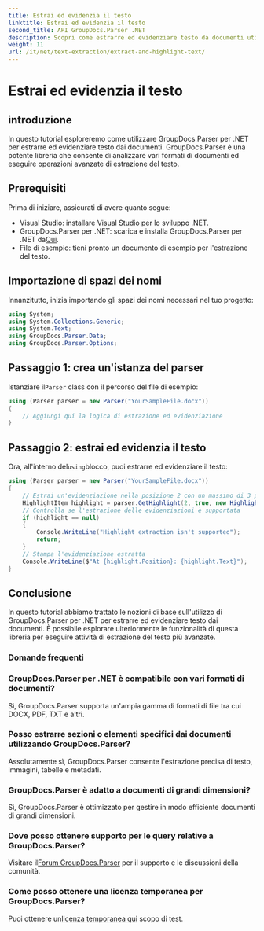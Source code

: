 ```yaml
---
title: Estrai ed evidenzia il testo
linktitle: Estrai ed evidenzia il testo
second_title: API GroupDocs.Parser .NET
description: Scopri come estrarre ed evidenziare testo da documenti utilizzando GroupDocs.Parser per .NET. Semplici passaggi per un'estrazione efficiente del testo nei tuoi progetti .NET.
weight: 11
url: /it/net/text-extraction/extract-and-highlight-text/
---
```


# Estrai ed evidenzia il testo

## introduzione
In questo tutorial esploreremo come utilizzare GroupDocs.Parser per .NET per estrarre ed evidenziare testo dai documenti. GroupDocs.Parser è una potente libreria che consente di analizzare vari formati di documenti ed eseguire operazioni avanzate di estrazione del testo.
## Prerequisiti
Prima di iniziare, assicurati di avere quanto segue:
- Visual Studio: installare Visual Studio per lo sviluppo .NET.
-  GroupDocs.Parser per .NET: scarica e installa GroupDocs.Parser per .NET da[Qui](https://releases.groupdocs.com/parser/net/).
- File di esempio: tieni pronto un documento di esempio per l'estrazione del testo.

## Importazione di spazi dei nomi
Innanzitutto, inizia importando gli spazi dei nomi necessari nel tuo progetto:
```csharp
using System;
using System.Collections.Generic;
using System.Text;
using GroupDocs.Parser.Data;
using GroupDocs.Parser.Options;
```
## Passaggio 1: crea un'istanza del parser
 Istanziare il`Parser` class con il percorso del file di esempio:
```csharp
using (Parser parser = new Parser("YourSampleFile.docx"))
{
    // Aggiungi qui la logica di estrazione ed evidenziazione
}
```
## Passaggio 2: estrai ed evidenzia il testo
 Ora, all'interno del`using`blocco, puoi estrarre ed evidenziare il testo:
```csharp
using (Parser parser = new Parser("YourSampleFile.docx"))
{
    // Estrai un'evidenziazione nella posizione 2 con un massimo di 3 parole
    HighlightItem highlight = parser.GetHighlight(2, true, new HighlightOptions(3));
    // Controlla se l'estrazione delle evidenziazioni è supportata
    if (highlight == null)
    {
        Console.WriteLine("Highlight extraction isn't supported");
        return;
    }
    // Stampa l'evidenziazione estratta
    Console.WriteLine($"At {highlight.Position}: {highlight.Text}");
}
```

## Conclusione
In questo tutorial abbiamo trattato le nozioni di base sull'utilizzo di GroupDocs.Parser per .NET per estrarre ed evidenziare testo dai documenti. È possibile esplorare ulteriormente le funzionalità di questa libreria per eseguire attività di estrazione del testo più avanzate.

### Domande frequenti
### GroupDocs.Parser per .NET è compatibile con vari formati di documenti?
Sì, GroupDocs.Parser supporta un'ampia gamma di formati di file tra cui DOCX, PDF, TXT e altri.
### Posso estrarre sezioni o elementi specifici dai documenti utilizzando GroupDocs.Parser?
Assolutamente sì, GroupDocs.Parser consente l'estrazione precisa di testo, immagini, tabelle e metadati.
### GroupDocs.Parser è adatto a documenti di grandi dimensioni?
Sì, GroupDocs.Parser è ottimizzato per gestire in modo efficiente documenti di grandi dimensioni.
### Dove posso ottenere supporto per le query relative a GroupDocs.Parser?
 Visitare il[Forum GroupDocs.Parser](https://forum.groupdocs.com/c/parser/17) per il supporto e le discussioni della comunità.
### Come posso ottenere una licenza temporanea per GroupDocs.Parser?
 Puoi ottenere un[licenza temporanea qui](https://purchase.groupdocs.com/temporary-license/) scopo di test.
